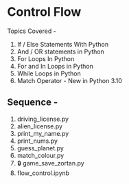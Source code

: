 # Control Flow

Topics Covered -

1. If / Else Statements With Python
2. And / OR statements in Python
3. For Loops In Python
4. For and In Loops in Python
5. While Loops in Python
6. Match Operator - New in Python 3.10

## Sequence -

1. driving_license.py
2. alien_license.py
3. print_my_name.py
4. print_nums.py
5. guess_planet.py
6. match_colour.py
7. 🔒 game_save_zortan.py
8. flow_control.ipynb
